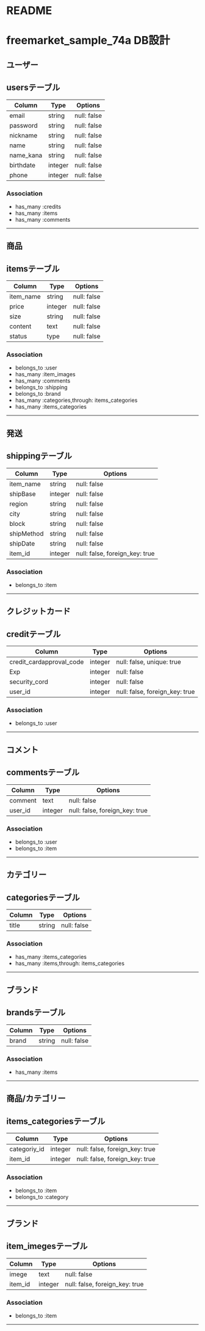 # README
# freemarket_sample_74a DB設計

## ユーザー
## usersテーブル

|Column|Type|Options|
|------|----|-------|
|email|string|null: false|
|password|string|null: false|
|nickname|string|null: false|
|name|string|null: false|
|name_kana|string|null: false|
|birthdate|integer|null: false|
|phone|integer|null: false|


### Association


- has_many :credits
- has_many :items
- has_many :comments




------------------------------------
## 商品
## itemsテーブル

|Column|Type|Options|
|------|----|-------|
|item_name|string|null: false|
|price|integer|null: false|
|size|string|null: false|
|content|text|null: false|
|status|type|null: false|


### Association

- belongs_to :user
- has_many :item_images
- has_many :comments
- belongs_to :shipping
- belongs_to :brand
- has_many :categories,through: items_categories
- has_many :items_categories

------------------------------------
## 発送
## shippingテーブル

|Column|Type|Options|
|------|----|-------|
|item_name|string|null: false|
|shipBase|integer|null: false|
|region|string|null: false|
|city|string|null: false|
|block|string|null: false|
|shipMethod|string|null: false|
|shipDate|string|null: false|
|item_id|integer|null: false, foreign_key: true|

### Association

- belongs_to :item


------------------------------------
## クレジットカード
## creditテーブル

|Column|Type|Options|
|------|----|-------|
|credit_cardapproval_code|integer|null: false, unique: true|
|Exp|integer|null: false|
|security_cord|integer|null: false|
|user_id|integer|null: false, foreign_key: true|

### Association

- belongs_to :user

------------------------------------
## コメント
## commentsテーブル

|Column|Type|Options|
|------|----|-------|
|comment|text|null: false|
|user_id|integer|null: false, foreign_key: true|

### Association

- belongs_to :user
- belongs_to :item

------------------------------------
## カテゴリー
## categoriesテーブル

|Column|Type|Options|
|------|----|-------|
|title|string|null: false|


### Association

- has_many :items_categories
- has_many :items,through: items_categories


------------------------------------
## ブランド
## brandsテーブル

|Column|Type|Options|
|------|----|-------|
|brand|string|null: false|

### Association

- has_many :items

------------------------------------
## 商品/カテゴリー
## items_categoriesテーブル

|Column|Type|Options|
|------|----|-------|
|categoriy_id|integer|null: false, foreign_key: true|
|item_id|integer|null: false, foreign_key: true|

### Association

- belongs_to :item
- belongs_to :category


------------------------------------
## ブランド
## item_imegesテーブル

|Column|Type|Options|
|------|----|-------|
|imege|text|null: false|
|item_id|integer|null: false, foreign_key: true|

### Association

- belongs_to :item

------------------------------------
